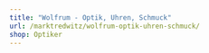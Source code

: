 ```yaml
---
title: "Wolfrum - Optik, Uhren, Schmuck"
url: /marktredwitz/wolfrum-optik-uhren-schmuck/
shop: Optiker
---
```

